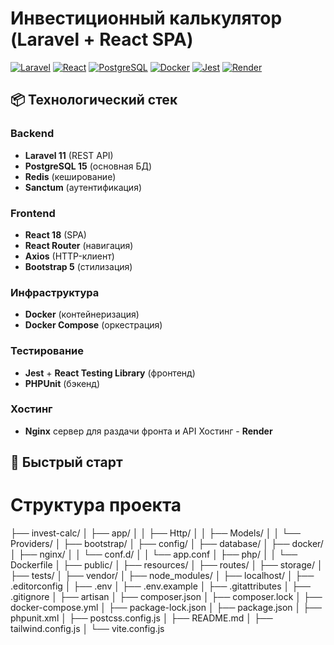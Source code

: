 # Инвестиционный калькулятор (Laravel + React SPA)

[![Laravel](https://img.shields.io/badge/Laravel-FF2D20?style=flat&logo=laravel&logoColor=white)](https://laravel.com)
[![React](https://img.shields.io/badge/React-61DAFB?style=flat&logo=react&logoColor=black)](https://reactjs.org)
[![PostgreSQL](https://img.shields.io/badge/PostgreSQL-4169E1?style=flat&logo=postgresql&logoColor=white)](https://www.postgresql.org)
[![Docker](https://img.shields.io/badge/Docker-2496ED?style=flat&logo=docker&logoColor=white)](https://docker.com)
[![Jest](https://img.shields.io/badge/Jest-C21325?style=flat&logo=jest&logoColor=white)](https://jestjs.io)
[![Render](https://img.shields.io/badge/Render-46E3B7?style=flat&logo=render&logoColor=white)](https://render.com)

## 📦 Технологический стек

### Backend

-   **Laravel 11** (REST API)
-   **PostgreSQL 15** (основная БД)
-   **Redis** (кеширование)
-   **Sanctum** (аутентификация)

### Frontend

-   **React 18** (SPA)
-   **React Router** (навигация)
-   **Axios** (HTTP-клиент)
-   **Bootstrap 5** (стилизация)

### Инфраструктура

-   **Docker** (контейнеризация)
-   **Docker Compose** (оркестрация)

### Тестирование

-   **Jest** + **React Testing Library** (фронтенд)
-   **PHPUnit** (бэкенд)

### Хостинг

-   **Nginx** сервер для раздачи фронта и API Хостинг - **Render**

## 🚀 Быстрый старт

# Структура проекта

├── invest-calc/
│ ├── app/
│ │ ├── Http/
│ │ ├── Models/
│ │ └── Providers/
│ ├── bootstrap/
│ ├── config/
│ ├── database/
│ ├── docker/
│ ├── nginx/
│ │ └── conf.d/
│ │ └── app.conf
│ ├── php/
│ │ └── Dockerfile
│ ├── public/
│ ├── resources/
│ ├── routes/
│ ├── storage/
│ ├── tests/
│ ├── vendor/
│ ├── node_modules/
│ ├── localhost/
│ ├── .editorconfig
│ ├── .env
│ ├── .env.example
│ ├── .gitattributes
│ ├── .gitignore
│ ├── artisan
│ ├── composer.json
│ ├── composer.lock
│ ├── docker-compose.yml
│ ├── package-lock.json
│ ├── package.json
│ ├── phpunit.xml
│ ├── postcss.config.js
│ ├── README.md
│ ├── tailwind.config.js
│ └── vite.config.js
